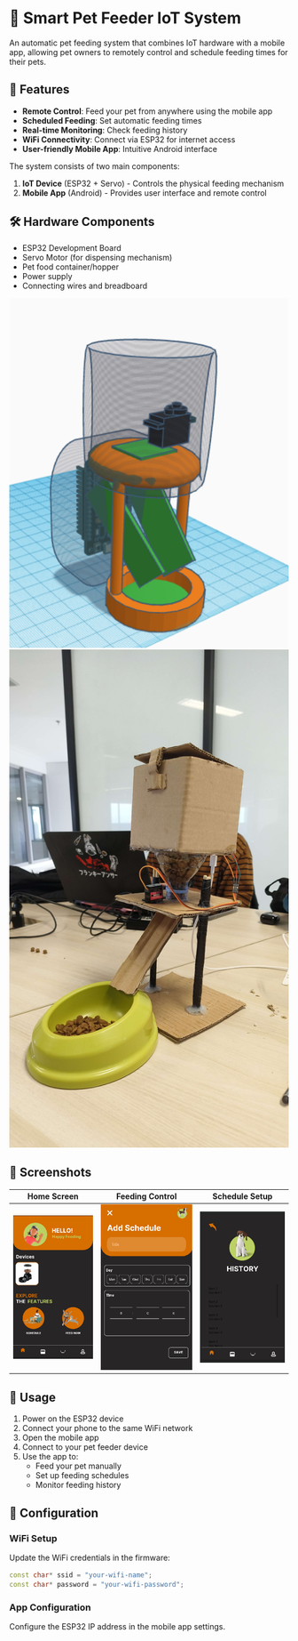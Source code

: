 # 🐾 Smart Pet Feeder IoT System

An automatic pet feeding system that combines IoT hardware with a mobile app, allowing pet owners to remotely control and schedule feeding times for their pets.

## 📱 Features

- **Remote Control**: Feed your pet from anywhere using the mobile app
- **Scheduled Feeding**: Set automatic feeding times
- **Real-time Monitoring**: Check feeding history
- **WiFi Connectivity**: Connect via ESP32 for internet access
- **User-friendly Mobile App**: Intuitive Android interface

The system consists of two main components:
1. **IoT Device** (ESP32 + Servo) - Controls the physical feeding mechanism
2. **Mobile App** (Android) - Provides user interface and remote control

## 🛠️ Hardware Components

- ESP32 Development Board
- Servo Motor (for dispensing mechanism)
- Pet food container/hopper
- Power supply
- Connecting wires and breadboard

![Mockup](docs/hardware-photos/mockup.png)
![Real-life](docs/hardware-photos/real-life.jpg)

## 📸 Screenshots

| Home Screen | Feeding Control | Schedule Setup |
|-------------|-----------------|----------------|
| ![Home](docs/app-screenshots/homepage.png) | ![Control](docs/app-screenshots/schedule.png) | ![History](docs/app-screenshots/history.png) |


## 📖 Usage

1. Power on the ESP32 device
2. Connect your phone to the same WiFi network
3. Open the mobile app
4. Connect to your pet feeder device
5. Use the app to:
   - Feed your pet manually
   - Set up feeding schedules
   - Monitor feeding history

## 🔧 Configuration

### WiFi Setup
Update the WiFi credentials in the firmware:
```cpp
const char* ssid = "your-wifi-name";
const char* password = "your-wifi-password";
```

### App Configuration
Configure the ESP32 IP address in the mobile app settings.

